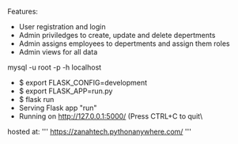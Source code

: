 Features:
- User registration and login 
- Admin priviledges to create, update and delete depertments
- Admin assigns employees to depertments and assign them roles
- Admin views for all data


 mysql -u root -p -h localhost


* $ export FLASK_CONFIG=development
* $ export FLASK_APP=run.py
* $ flask run
 * Serving Flask app "run"
 * Running on http://127.0.0.1:5000/ (Press CTRL+C to quit\

 hosted  at: ''' https://zanahtech.pythonanywhere.com/ '''

 